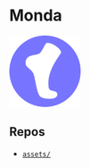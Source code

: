 # Monda

<img src="https://github.com/monda-exchange/assets/raw/main/icon-circle.svg" width="128">

## Repos

- [`assets/`](https://github.com/monda-exchange/assets)
